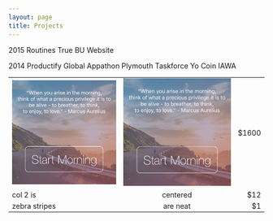 ```yaml
---
layout: page
title: Projects
---
```


2015
Routines
True BU Website

2014
Productify
Global Appathon
Plymouth Taskforce
Yo Coin
IAWA

|               |               |       |
| ------------- |:-------------:| -----:|
|[![Routines](/images/routines.png)](http://example.net/)| ![Routines](/images/routines.png) | $1600 |
| col 2 is      | centered      |   $12 |
| zebra stripes | are neat      |    $1 |